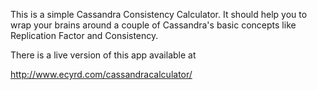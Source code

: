 This is a simple Cassandra Consistency Calculator.  It should help you
to wrap your brains around a couple of Cassandra's basic concepts like
Replication Factor and Consistency.

There is a live version of this app available at

http://www.ecyrd.com/cassandracalculator/

